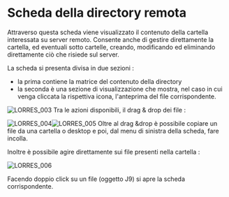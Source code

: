 # Scheda della directory remota

Attraverso questa scheda viene visualizzato il contenuto della cartella interessata su server remoto.
Consente anche di gestire direttamente la cartella, ed eventuali sotto cartelle, creando, modificando ed eliminando direttamente ciò che risiede sul server.

La scheda si presenta divisa in due sezioni : 
-  la prima contiene la matrice del contenuto della directory
-  la seconda è una sezione di visualizzazione che mostra, nel caso in cui venga cliccata la rispettiva icona, l'anteprima del file corrispondente.

![LORRES_003](https://doc.smeup.com/immagini/MBDOC_SCH-J8/LORRES_003.png)
Tra le azioni disponibili, il drag & drop dei file : 

![LORRES_004](https://doc.smeup.com/immagini/MBDOC_SCH-J8/LORRES_004.png)![LORRES_005](https://doc.smeup.com/immagini/MBDOC_SCH-J8/LORRES_005.png)
Oltre al drag &drop è possibile copiare un file da una cartella o desktop e poi, dal menu di sinistra della scheda, fare incolla.

Inoltre è possibile agire direttamente sui file presenti nella cartella : 

![LORRES_006](https://doc.smeup.com/immagini/MBDOC_SCH-J8/LORRES_006.png)

Facendo doppio click su un file (oggetto J9) si apre la scheda corrispondente.



